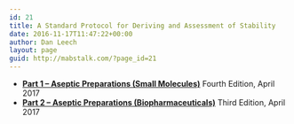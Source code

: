 ```yaml
---
id: 21
title: A Standard Protocol for Deriving and Assessment of Stability
date: 2016-11-17T11:47:22+00:00
author: Dan Leech
layout: page
guid: http://mabstalk.com/?page_id=21
---
```

  * **[Part 1 – Aseptic Preparations (Small Molecules)](https://mabstalk.com/wp-content/uploads/2018/03/NHS-GUIDANCE-PART-1-SMALL-MOLECULES-April-2017.pdf)** Fourth Edition, April 2017
  * **[Part 2 – Aseptic Preparations (Biopharmaceuticals)](https://mabstalk.com/wp-content/uploads/2018/03/NHS-GUIDANCE-PART-2-BIOPHARMACEUTICALS-April-2017.pdf)** Third Edition, April 2017